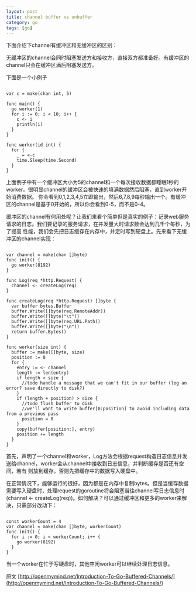 ```yaml
---
layout: post
title: channel buffer vs unbuffer
category: go
tags: [go]
---
```


下面介绍下channel有缓冲区和无缓冲区的区别：

无缓冲区的channel会同时阻塞发送方和接收方，直接双方都准备好。有缓冲区的channel只会在缓冲区满后阻塞发送方。

下面是一个小例子

```

var c = make(chan int, 5)

func main() {
  go worker(1)
  for i := 0; i < 10; i++ {
    c <- i
    println(i)
  }
}

func worker(id int) {
  for {
    _ = <-c
    time.Sleep(time.Second)
  }
}

```

上面例子中有一个缓冲区大小为5的channel和一个每次接收数据都睡眠1秒的worker。很明显channel的缓冲区会被快速的填满数据然后阻塞，直到worker开始消费数据。
你会看到0,1,2,3,4,5立即输出，然后6,7,8,9每秒输出一个。有缓冲区的channel是基于0开始的，所以你会看到0-5，而不是0-4。

缓冲区的channel有何用处呢？让我们来看个简单但是真实的例子：记录web服务请求的日志。我们要记录的服务请求，在并发量大时请求数会达到几千个每秒，为了提高
性能，我们会先把日志缓存在内存中，并定时写到硬盘上。先来看下无缓冲区的channel实现：

```

var channel = make(chan []byte)
func init() {
  go worker(8192)
}

func Log(req *http.Request) {
  channel <- createLog(req)
}

func createLog(req *http.Request) []byte {
  var buffer bytes.Buffer
  buffer.Write([]byte(req.RemoteAddr))
  buffer.Write([]byte("\t"))
  buffer.Write([]byte(req.URL.Path))
  buffer.Write([]byte("\n"))
  return buffer.Bytes()
}

func worker(size int) {
  buffer := make([]byte, size)
  position := 0
  for {
    entry := <- channel
    length := len(entry)
    if length > size {
      //todo handle a message that we can't fit in our buffer (log an error? save directly to disk?)
    }
    if (length + position) > size {
      //todo flush buffer to disk
      //we'll want to write buffer[0:position] to avoid including data from a previous pass
      position = 0
    }
    copy(buffer[position:], entry)
    position += length
  }
}

```

首先，声明了一个channel和worker，Log方法会根据request构造日志信息并发送给channel，worker会从channel中接收到日志信息，并判断缓存是否还有空间，若有
则放到缓存，否则先把缓存中的数据写入硬盘中。

在正常情况下，能够运行的很好，因为都是在内存中复制bytes。但是当缓存数据需要写入硬盘时，处理request的goroutine将会阻塞当往channel写日志信息时
(channel <- createLog(req))。如何解决？可以通过缓冲区和更多的worker来解决，只需部分改动下：

```

const workerCount = 4
var channel = make(chan []byte, workerCount)
func init() {
  for i := 0; i < workerCount; i++ {
    go worker(8192)
  }
}

```

当一个worker在忙于写硬盘时，其他空闲worker可以继续处理日志信息。

原文 [http://openmymind.net/Introduction-To-Go-Buffered-Channels/](http://openmymind.net/Introduction-To-Go-Buffered-Channels/)
